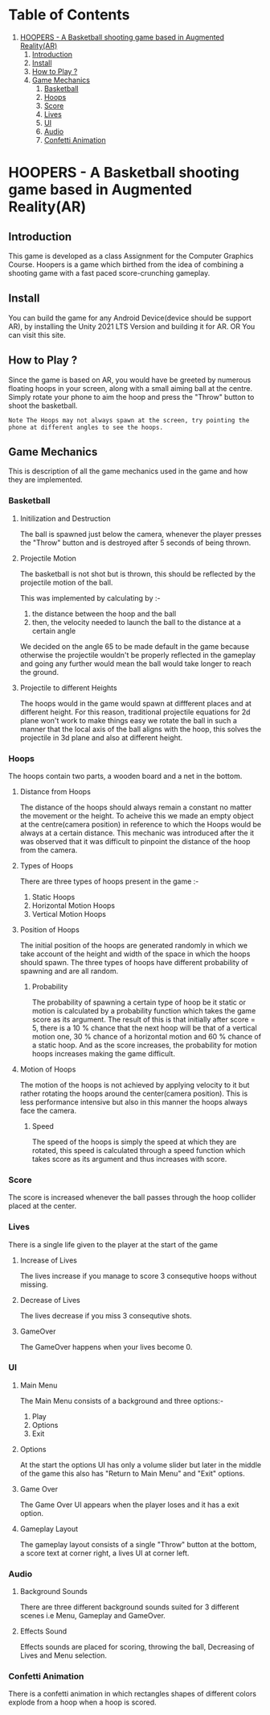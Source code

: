 
# Table of Contents

1.  [HOOPERS - A Basketball shooting game based in Augmented Reality(AR)](#org9464bdd)
    1.  [Introduction](#org9fbf85a)
    2.  [Install](#org6f9c659)
    3.  [How to Play ?](#org30a4657)
    4.  [Game Mechanics](#org14e6082)
        1.  [Basketball](#org475c368)
        2.  [Hoops](#org4bd0c38)
        3.  [Score](#orgbf50a1b)
        4.  [Lives](#org6611271)
        5.  [UI](#orge6dd0c2)
        6.  [Audio](#org9b99fb1)
        7.  [Confetti Animation](#org532775c)



<a id="org9464bdd"></a>

# HOOPERS - A Basketball shooting game based in Augmented Reality(AR)


<a id="org9fbf85a"></a>

## Introduction

This game is developed as a class Assignment for the Computer Graphics Course. Hoopers is a game which birthed from the idea of combining a shooting game with a fast paced score-crunching gameplay. 


<a id="org6f9c659"></a>

## Install

You can build the game for any Android Device(device should be support AR), by installing the Unity 2021 LTS Version and building it for AR. OR You can visit this site. 


<a id="org30a4657"></a>

## How to Play ?

Since the game is based on AR, you would have be greeted by numerous floating hoops in your screen, along with a small aiming ball at the centre. Simply rotate your phone to aim the hoop and press the "Throw" button to shoot the basketball. 

    Note The Hoops may not always spawn at the screen, try pointing the phone at different angles to see the hoops. 


<a id="org14e6082"></a>

## Game Mechanics

This is description of all the game mechanics used in the game and how they are implemented. 

<a id="org475c368"></a>

### Basketball

1.  Initilization and Destruction

    The ball is spawned just below the camera, whenever the player presses the "Throw" button and is destroyed after 5 seconds of being thrown. 

2.  Projectile Motion

    The basketball is not shot but is thrown, this should be reflected by the projectile motion of the ball.
    
    This was implemented by calculating by :-
    
    1.  the distance between the hoop and the ball
    2.  then, the velocity needed to launch the ball to the distance at a certain angle
    
    We decided on the angle 65 to be made default in the game because otherwise the projectile wouldn't be properly reflected in the gameplay and going any further would mean the ball would take longer to reach the ground. 

3.  Projectile to different Heights

    The hoops would in the game would spawn at diffferent places and at different height. For this reason, traditional projectile equations for 2d plane won't work to make things easy we rotate the ball in such a manner that the local axis of the ball aligns with the hoop, this solves the projectile in 3d plane and also at different height. 


<a id="org4bd0c38"></a>

### Hoops

The hoops contain two parts, a wooden board and a net in the bottom.

1.  Distance from Hoops

    The distance of the hoops should always remain a constant no matter the movement or the height. To acheive this we made an empty object at the centre(camera position) in reference to which the Hoops would be always at a certain distance. This mechanic was introduced after the it was observed that it was difficult to pinpoint the distance of the hoop from the camera. 

2.  Types of Hoops

    There are three types of hoops present in the game :-
    
    1.  Static Hoops
    2.  Horizontal Motion Hoops
    3.  Vertical Motion Hoops

3.  Position of Hoops

    The initial position of the hoops are generated randomly in which we take account of the height and width of the space in which the hoops should spawn. The three types of hoops have different probability of spawning and are all random. 
    
    1.  Probability
    
        The probability of spawning a certain type of hoop be it static or motion is calculated by a probability function which takes the game score as its argument. The result of this is that initially after score = 5, there is a 10 % chance that the next hoop will be that of a vertical motion one, 30 % chance of a horizontal motion and 60 % chance of a static hoop. And as the score increases, the probability for motion hoops increases making the game difficult.

4.  Motion of Hoops

    The motion of the hoops is not achieved by applying velocity to it but rather rotating the hoops around the center(camera position). This is less performance intensive but also in this manner the hoops always face the camera. 
    
    1.  Speed
    
        The speed of the hoops is simply the speed at which they are rotated, this speed is calculated through a speed function which takes score as its argument and thus increases with score. 


<a id="orgbf50a1b"></a>

### Score

The score is increased whenever the ball passes through the hoop collider placed at the center. 


<a id="org6611271"></a>

### Lives

There is a single life given to the player at the start of the game

1.  Increase of Lives

    The lives increase if you manage to score 3 consequtive hoops without missing. 

2.  Decrease of Lives

    The lives decrease if you miss 3 consequtive shots. 

3.  GameOver

    The GameOver happens when your lives become 0. 

<a id="orge6dd0c2"></a>

### UI

1.  Main Menu

    The Main Menu consists of a background and three options:-
    
    1.  Play
    2.  Options
    3.  Exit

2.  Options

    At the start the options UI has only a volume slider but later in the middle of the game this also has "Return to Main Menu" and "Exit" options. 

3.  Game Over

    The Game Over UI appears when the player loses and it has a exit option.

4.  Gameplay Layout

    The gameplay layout consists of a single "Throw" button at the bottom, a score text at corner right, a lives UI at corner left. 

<a id="org9b99fb1"></a>

### Audio

1.  Background Sounds

    There are three different background sounds suited for 3 different scenes i.e Menu, Gameplay and GameOver. 

2.  Effects Sound

    Effects sounds are placed for scoring, throwing the ball, Decreasing of Lives and Menu selection. 

<a id="org532775c"></a>

### Confetti Animation

There is a confetti animation in which rectangles shapes of different colors explode from a hoop when a hoop is scored. 
